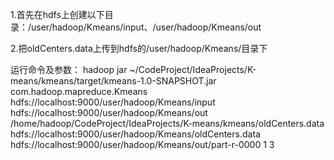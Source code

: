 1.首先在hdfs上创建以下目录：/user/hadoop/Kmeans/input、/user/hadoop/Kmeans/out

2.把oldCenters.data上传到hdfs的/user/hadoop/Kmeans/目录下

运行命令及参数：
hadoop jar ~/CodeProject/IdeaProjects/K-means/kmeans/target/kmeans-1.0-SNAPSHOT.jar com.hadoop.mapreduce.Kmeans hdfs://localhost:9000/user/hadoop/Kmeans/input hdfs://localhost:9000/user/hadoop/Kmeans/out /home/hadoop/CodeProject/IdeaProjects/K-means/kmeans/oldCenters.data hdfs://localhost:9000/user/hadoop/Kmeans/oldCenters.data hdfs://localhost:9000/user/hadoop/Kmeans/out/part-r-0000 1 3
